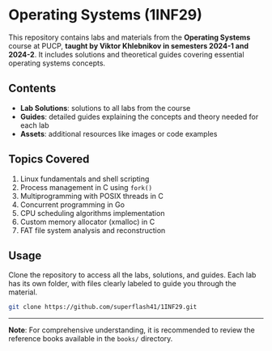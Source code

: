 # Operating Systems (1INF29)

This repository contains labs and materials from the **Operating Systems** course at PUCP, **taught by Viktor Khlebnikov in semesters 2024-1 and 2024-2**. It includes solutions and theoretical guides covering essential operating systems concepts.

## Contents
- **Lab Solutions**: solutions to all labs from the course
- **Guides**: detailed guides explaining the concepts and theory needed for each lab
- **Assets**: additional resources like images or code examples

## Topics Covered
1. Linux fundamentals and shell scripting
2. Process management in C using `fork()`
3. Multiprogramming with POSIX threads in C
4. Concurrent programming in Go
5. CPU scheduling algorithms implementation
6. Custom memory allocator (xmalloc) in C
7. FAT file system analysis and reconstruction

## Usage
Clone the repository to access all the labs, solutions, and guides. Each lab has its own folder, with files clearly labeled to guide you through the material.

```bash
git clone https://github.com/superflash41/1INF29.git
```

---
**Note**: For comprehensive understanding, it is recommended to review the reference books available in the `books/` directory. 
